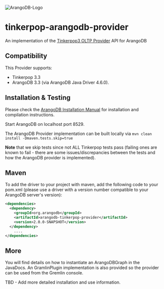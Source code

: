 ![ArangoDB-Logo](https://docs.arangodb.com/assets/arangodb_logo_2016_inverted.png)

# tinkerpop-arangodb-provider

An implementation of the [Tinkerpop3 OLTP Provider](http://tinkerpop.apache.org/docs/3.3.3/dev/provider/#_provider_documentation) API for ArangoDB

## Compatibility

This Provider supports:
* Tinkerpop 3.3
* ArangoDB 3.3 (via ArangoDB Java Driver 4.6.0).

## Installation & Testing

Please check the
[ArangoDB Installation Manual](https://docs.arangodb.com/latest/Manual/Deployment/)
for installation and compilation instructions.

Start ArangoDB on localhost port 8529.

The ArangoDB Provider implementation can be built locally via 
	```mvn clean install -Dmaven.tests.skip=true```

**Note** that we skip tests since not ALL Tinkerpop tests pass (failing ones are known to fail - there
are some issues/discrepancies between the tests and how the ArangoDB provider is implemented).	

## Maven

To add the driver to your project with maven, add the following code to your pom.xml
(please use a driver with a version number compatible to your ArangoDB server's version):

```XML
<dependencies>
  <dependency>
    <groupId>org.arangodb</groupId>
    <artifactId>arangodb-tinkerpop-provider</artifactId>
    <version>2.0.0-SNAPSHOT</version>
  </dependency>
	....
</dependencies>
```

## More

You will find details on how to instantiate an ArangoDBGraph in the JavaDocs. An GramlinPlugin 
implementation is also provided so the provider can be used from the Gremlin console.

TBD - Add more detailed installation and use information.

